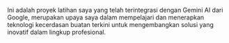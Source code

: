 Ini adalah proyek latihan saya yang telah terintegrasi dengan Gemini AI dari Google, 
merupakan upaya saya dalam mempelajari dan menerapkan teknologi kecerdasan buatan terkini untuk mengembangkan solusi yang inovatif dalam lingkup profesional.

